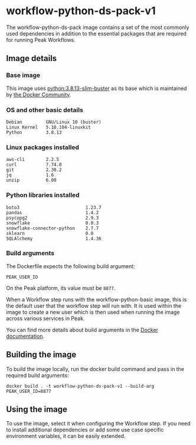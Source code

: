 # workflow-python-ds-pack-v1
The workflow-python-ds-pack image contains a set of the most commonly used dependencies in addition to the essential packages that are required for running Peak Workflows.

## Image details
### Base image
This image uses [python:3.8.13-slim-buster](https://hub.docker.com/layers/python/library/python/3.8.13-slim-buster/images/sha256-6258dcdb5fea7b710bfcfc3c889e022e4c6e9dd0ea962cfa73fbc130eff2c174?context=explore) as its base which is maintained by [the Docker Community](https://github.com/docker-library/python).

### OS and other basic details
```
Debian         GNU/Linux 10 (buster)
Linux Kernel   5.10.104-linuxkit
Python         3.8.13
```

### Linux packages installed
```
aws-cli        2.2.5
curl           7.74.0
git            2.30.2
jq             1.6
unzip          6.00
```

### Python libraries installed
```
boto3                         1.23.7
pandas                        1.4.2
psycopg2                      2.9.3
snowflake                     0.0.3
snowflake-connector-python    2.7.7
sklearn                       0.0
SQLAlchemy                    1.4.36
```


### Build arguments
The Dockerfile expects the following build argument:

`PEAK_USER_ID`

On the Peak platform, its value must be `8877`. 

When a Workflow step runs with the workflow-python-basic image, this is the default user that the workflow step will run with. It is used within the image to create a new user which is then used when running the image across various services in Peak.

You can find more details about build arguments in the [Docker documentation](https://docs.docker.com/engine/reference/commandline/build/#set-build-time-variables---build-arg).


## Building the image
To build the image locally, run the docker build command and pass in the required build arguments:
```
docker build . -t workflow-python-ds-pack-v1 --build-arg PEAK_USER_ID=8877
```

## Using the image
To use the image, select it when configuring the Workflow step.
If you need to install additional dependencies or add some use case specific environment variables, it can be easily extended.
